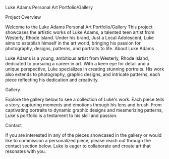 Luke Adams Personal Art Portfolio/Gallery

Project Overview

Welcome to the Luke Adams Personal Art Portfolio/Gallery This project showcases the artistic works of Luke Adams, a talented teen
artist from Westerly, Rhode Island. Under his brand, Just a Local Adolescent, Luke aims to establish himself in the art
world, bringing his passion for photography, designs, patterns, and portraits to life.
About Luke Adams

Luke Adams is a young, ambitious artist from Westerly, Rhode Island, dedicated to pursuing a career in art. With a keen eye for detail and a unique
perspective, Luke specializes in creating stunning portraits. His work also extends to photography, graphic designs, and
intricate patterns, each piece reflecting his dedication and creativity.

Gallery

Explore the gallery below to see a collection of Luke's work. Each piece tells a story, capturing moments and emotions
through his lens and brush. From captivating portraits to dynamic graphic designs and mesmerizing patterns, Luke's
portfolio is a testament to his skill and passion.

Contact

If you are interested in any of the pieces showcased in the gallery or would like to commission a personalized piece,
please reach out through the contact section below. Luke is eager to collaborate and create art that resonates with you.

